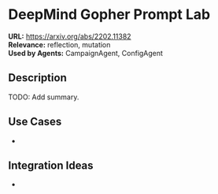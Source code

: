 # DeepMind Gopher Prompt Lab

**URL:** https://arxiv.org/abs/2202.11382  
**Relevance:** reflection, mutation  
**Used by Agents:** CampaignAgent, ConfigAgent

## Description
TODO: Add summary.

## Use Cases
- 

## Integration Ideas
- 
